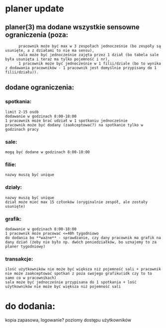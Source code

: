 # planer update
## planer(3) ma dodane wszystkie sensowne ograniczenia (poza:
          pracownik może być max w 3 zespołach jednocześnie (bo zespoły są usunięte, a z działami to nie ma sensu),
          sala może być jednocześnie zajęta przez 1 dział (bo tabela sale była usunięta i teraz ma tylko pojemność i nr),
          1 pracownik może być jednocześnie w 1 filii/dziale (bo to wynika z dodawania pracowników - 1 pracownik jest domyślnie przypisany do 1 filii/działu)).

## dodane ograniczenia:
  ### spotkania:
    limit 2-15 osób
    dodawanie w godzinach 8:00-18:00
    1 pracownik może brać udział w 1 spotkaniu jednocześnie
    pracownik może być dodany (zaakceptować?) na spotkanie tylko w godzinach pracy

  ### sale:
    mogą być dodane w godzinach 8:00-18:00

  ### filie:
    nazwy muszą być unique

  ### działy:
    nazwy muszą być unique
    dział może mieć max 15 członków (oryginalnie zespół, ale zostały usunięte)

  ### grafik:
    dodawanie w godzinach 8:00-18:00
    1 pracownik może pracować <=40h tygodniowo
    do dodania bo **ważne** - sprawdzanie, czy dany pracownik ma grafik na dany dziań (żeby nie było np. dwóch poniedziałków, bo uznajemy to za planer tygodniowy)

  ### transakcje:
    ilość użytkowników nie może być większa niż pojemność sali + pracownik nie może zaakceptować spotkań z poza swojego grafiku(idk czy to to samo co w pracownikach)
    sala może być jednocześnie przypisana do 1 spotkania + lość użytkowników nie może być większa niż pojemność sali

# do dodania:
kopia zapasowa, logowanie? poziomy dostępu użytkowników

    
